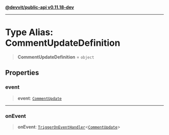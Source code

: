 [**@devvit/public-api v0.11.18-dev**](../README.md)

---

# Type Alias: CommentUpdateDefinition

> **CommentUpdateDefinition** = `object`

## Properties

<a id="event"></a>

### event

> **event**: [`CommentUpdate`](CommentUpdate.md)

---

<a id="onevent"></a>

### onEvent

> **onEvent**: [`TriggerOnEventHandler`](TriggerOnEventHandler.md)\<[`CommentUpdate`](../@devvit/namespaces/EventTypes/interfaces/CommentUpdate.md)\>
